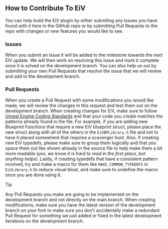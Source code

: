 ## How to Contribute To EiV

You can help build the EiV plugin by either submiting any Issues you have found with it here in the GitHub repo or by submitting Pull 
Requests to the repo with changes or new features you would like to see.

### Issues

When you submit an Issue it will be added to the milestone towards the next EiV update. We will then work on resolving this issue and 
mark it complete once it is solved on the development branch. You can also help us out by submitting your own Pull Requests that resolve 
the issue that we will review and add to the development branch.

### Pull Requests

When you create a Pull Request with some modifications you would like made, we will review the changes in this request and test them 
out on the development branch. When creating changes for EiV, make sure to follow [Unreal Engine Coding Standards](https://dev.epicgames.com/documentation/en-us/unreal-engine/epic-cplusplus-coding-standard-for-unreal-engine)
and that your code you create matches the patterns already found in the file. For example, if you are adding new Blueprint Functions 
that require a new EiV blueprint struct, please place the new struct along with all of the others in the `EiVBPLibrary.h` file and 
not to have it placed somewhere that requires a scavenger hunt. Also, if creating new EiV typedefs, please make sure to group them 
logically and that you space them out like shown already in the source file to help make them a bit more readable (*yes, we know it 
is hard to read in the first place, but anything helps*). Lastly, if creating typedefs that have a consistent pattern involved, try 
and make a macro for them like `MAKE_COMMON_TYPEDEFS` in `EiVLibrary.h` to reduce visual bloat, and make sure to undefine the macro 
once you are done using it.

> [!Tip]
> Any Pull Requests you make are going to be implemented on the development branch and not directly on the main branch. When creating
> modifications, make sure you have the latest version of the development branch on your fork to make sure you don't accidentally make
> a redundant Pull Request for something we just added or fixed in the latest development iterations on the development branch.
